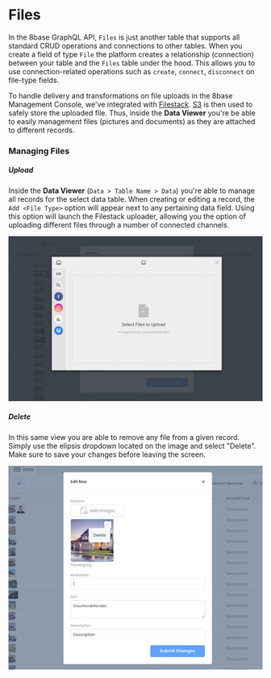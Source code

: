# Files

In the 8base GraphQL API, `Files` is just another table that supports all standard CRUD operations and connections to other tables. When you create a field of type `File` the platform creates a relationship (connection) between your table and the `Files` table under the hood. This allows you to use connection-related operations such as `create`, `connect`, `disconnect` on file-type fields.

To handle delivery and transformations on file uploads in the 8base Management Console, we've integrated with [Filestack](https://www.filestack.com/). [S3](https://aws.amazon.com/s3/) is then used to safely store the uploaded file. Thus, inside the **Data Viewer** you're be able to easily management files (pictures and documents) as they are attached to different records.

### Managing Files

##### Upload
Inside the **Data Viewer** (`Data > Table Name > Data`) you're able to manage all records for the select data table. When creating or editing a record, the `Add <File Type>` option will appear next to any pertaining data field. Using this option will launch the Filestack uploader, allowing you the option of uploading different files through a number of connected channels.

![Data Viewer uploader with connected channels](../.gitbook/assets/data-viewer-upload.png)

##### Delete 
In this same view you are able to remove any file from a given record. Simply use the elipsis dropdown located on the image and select "Delete". Make sure to save your changes before leaving the screen.

![Delete files from a specific record](../.gitbook/assets/data-viewer-file-delete.png)

